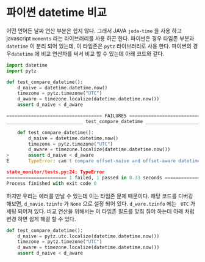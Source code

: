 # 파이썬 datetime 비교

어떤 언어든 날짜 연산 부분은 쉽지 않다. 그래서 JAVA `joda-time`  을 사용 하고 javascript `moments` 라는 라이브러리를 사용 하곤 한다.  파이썬은 경우 타임존 부분과 `datetime` 이 분리 되어 있는데, 이 타임존은 `pytz`  라이브러리로 사용 한다. 파이쎤의 경우`datetime` 에 비교 연산자를 써서 비교 할 수 있는데 아래 코드와 같다.

```python
import datetime
import pytz

def test_compare_datetime():
    d_naive = datetime.datetime.now()
    timezone = pytz.timezone("UTC")
    d_aware = timezone.localize(datetime.datetime.now())
    assert d_naive < d_aware

=================================== FAILURES ===================================
____________________________ test_compare_datetime _____________________________

    def test_compare_datetime():
        d_naive = datetime.datetime.now()
        timezone = pytz.timezone("UTC")
        d_aware = timezone.localize(datetime.datetime.now())
>       assert d_naive < d_aware
E       TypeError: can't compare offset-naive and offset-aware datetimes

state_monitor/tests.py:24: TypeError
====================== 1 failed, 1 passed in 0.33 seconds ======================
Process finished with exit code 0

```

 하지만 우리는 에러를 만날 수 있는데 이는 타임존 문제 때문이다. 해당 코드를 디버깅 해보면, `d_navie.tzinfo`  가 `None` 으로 설정 되어 있다. `d_ware.tzinfo` 에는 ` UTC` 가 세팅 되어져 있다. 비교 연산을 위해서는 이 타임존 필드를 맞춰 줘야 하는데 아래 처럼 변경 하면 쉽게 해결 할 수 있다.

```python
def test_compare_datetime():
    d_naive = pytz.utc.localize(datetime.datetime.now())
    timezone = pytz.timezone("UTC")
    d_aware = timezone.localize(datetime.datetime.now())
    assert d_naive < d_aware
```

